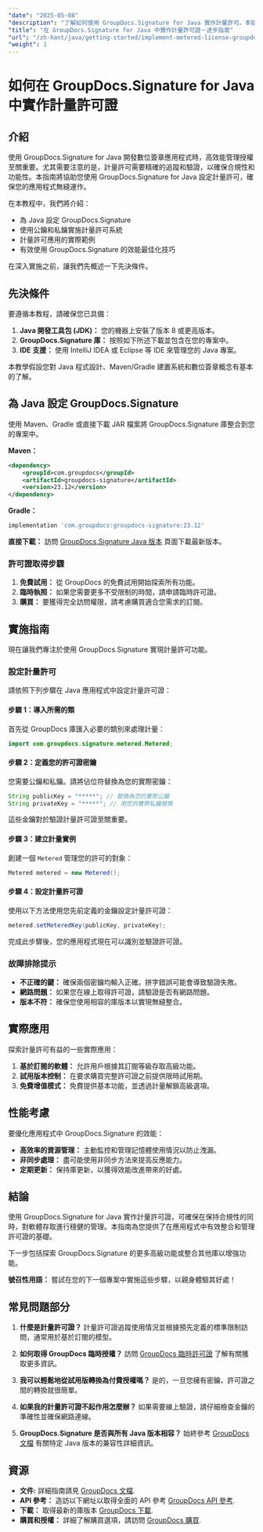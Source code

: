 ```yaml
---
"date": "2025-05-08"
"description": "了解如何使用 GroupDocs.Signature for Java 實作計量許可。本指南涵蓋設定、整合和最佳實踐。"
"title": "在 GroupDocs.Signature for Java 中實作計量許可證－逐步指南"
"url": "/zh-hant/java/getting-started/implement-metered-license-groupdocs-signature-java/"
"weight": 1
---
```


# 如何在 GroupDocs.Signature for Java 中實作計量許可證

## 介紹

使用 GroupDocs.Signature for Java 開發數位簽章應用程式時，高效能管理授權至關重要。尤其需要注意的是，計量許可需要精確的追蹤和驗證，以確保合規性和功能性。本指南將協助您使用 GroupDocs.Signature for Java 設定計量許可，確保您的應用程式無縫運作。

在本教程中，我們將介紹：
- 為 Java 設定 GroupDocs.Signature
- 使用公鑰和私鑰實施計量許可系統
- 計量許可應用的實際範例
- 有效使用 GroupDocs.Signature 的效能最佳化技巧

在深入實施之前，讓我們先概述一下先決條件。

## 先決條件

要遵循本教程，請確保您已具備：
1. **Java 開發工具包 (JDK)：** 您的機器上安裝了版本 8 或更高版本。
2. **GroupDocs.Signature 庫：** 按照如下所述下載並包含在您的專案中。
3. **IDE 支援：** 使用 IntelliJ IDEA 或 Eclipse 等 IDE 來管理您的 Java 專案。

本教學假設您對 Java 程式設計、Maven/Gradle 建置系統和數位簽章概念有基本的了解。

## 為 Java 設定 GroupDocs.Signature

使用 Maven、Gradle 或直接下載 JAR 檔案將 GroupDocs.Signature 庫整合到您的專案中。

**Maven：**
```xml
<dependency>
    <groupId>com.groupdocs</groupId>
    <artifactId>groupdocs-signature</artifactId>
    <version>23.12</version>
</dependency>
```

**Gradle：**
```gradle
implementation 'com.groupdocs:groupdocs-signature:23.12'
```

**直接下載：** 訪問 [GroupDocs.Signature Java 版本](https://releases.groupdocs.com/signature/java/) 頁面下載最新版本。

### 許可證取得步驟

1. **免費試用：** 從 GroupDocs 的免費試用開始探索所有功能。
2. **臨時執照：** 如果您需要更多不受限制的時間，請申請臨時許可證。
3. **購買：** 要獲得完全訪問權限，請考慮購買適合您需求的訂閱。

## 實施指南

現在讓我們專注於使用 GroupDocs.Signature 實現計量許可功能。

### 設定計量許可

請依照下列步驟在 Java 應用程式中設定計量許可證：

#### 步驟 1：導入所需的類
首先從 GroupDocs 庫匯入必要的類別來處理計量：
```java
import com.groupdocs.signature.metered.Metered;
```

#### 步驟 2：定義您的許可證密鑰
您需要公鑰和私鑰。請將佔位符替換為您的實際密鑰：
```java
String publicKey = "*****"; // 替換為您的實際公鑰
String privateKey = "*****"; // 用您的實際私鑰替換
```
這些金鑰對於驗證計量許可證至關重要。

#### 步驟 3：建立計量實例
創建一個 `Metered` 管理您的許可的對象：
```java
Metered metered = new Metered();
```

#### 步驟 4：設定計量許可證
使用以下方法使用您先前定義的金鑰設定計量許可證：
```java
metered.setMeteredKey(publicKey, privateKey);
```
完成此步驟後，您的應用程式現在可以識別並驗證許可證。

### 故障排除提示
- **不正確的鍵：** 確保兩個密鑰均輸入正確。拼字錯誤可能會導致驗證失敗。
- **網路問題：** 如果您在線上取得許可證，請驗證是否有網路問題。
- **版本不符：** 確保您使用相容的庫版本以實現無縫整合。

## 實際應用

探索計量許可有益的一些實際應用：
1. **基於訂閱的軟體：** 允許用戶根據其訂閱等級存取高級功能。
2. **試用版本控制：** 在要求購買完整許可證之前提供限時試用期。
3. **免費增值模式：** 免費提供基本功能，並透過計量解鎖高級選項。

## 性能考慮
要優化應用程式中 GroupDocs.Signature 的效能：
- **高效率的資源管理：** 主動監控和管理記憶體使用情況以防止洩漏。
- **非同步處理：** 盡可能使用非同步方法來提高反應能力。
- **定期更新：** 保持庫更新，以獲得效能改進帶來的好處。

## 結論

使用 GroupDocs.Signature for Java 實作計量許可證，可確保在保持合規性的同時，對軟體存取進行穩健的管理。本指南為您提供了在應用程式中有效整合和管理許可證的基礎。

下一步包括探索 GroupDocs.Signature 的更多高級功能或整合其他庫以增強功能。

**號召性用語：** 嘗試在您的下一個專案中實施這些步驟，以親身體驗其好處！

## 常見問題部分

1. **什麼是計量許可證？**
   計量許可證追蹤使用情況並根據預先定義的標準限制訪問，通常用於基於訂閱的模型。

2. **如何取得 GroupDocs 臨時授權？**
   訪問 [GroupDocs 臨時許可證](https://purchase.groupdocs.com/temporary-license/) 了解有關獲取更多資訊。

3. **我可以輕鬆地從試用版轉換為付費授權嗎？**
   是的，一旦您擁有密鑰，許可證之間的轉換就很簡單。

4. **如果我的計量許可證不起作用怎麼辦？**
   如果需要線上驗證，請仔細檢查金鑰的準確性並確保網路連線。

5. **GroupDocs.Signature 是否與所有 Java 版本相容？**
   始終參考 [GroupDocs 文檔](https://docs.groupdocs.com/signature/java/) 有關特定 Java 版本的兼容性詳細資訊。

## 資源
- **文件:** 詳細指南請見 [GroupDocs 文檔](https://docs。groupdocs.com/signature/java/).
- **API 參考：** 造訪以下網址以取得全面的 API 參考 [GroupDocs API 參考](https://reference。groupdocs.com/signature/java/).
- **下載：** 取得最新的庫版本 [GroupDocs 下載](https://releases。groupdocs.com/signature/java/).
- **購買和授權：** 詳細了解購買選項，請訪問 [GroupDocs 購買](https://purchase。groupdocs.com/buy).